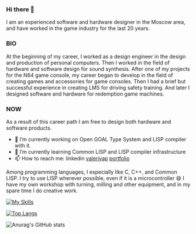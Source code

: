 ### Hi there 👋

I am an experienced software and hardware designer in the Moscow area, and have worked in the game industry for the last 20 years.

### BIO

At the beginning of my career, I worked as a design engineer in the design and production of personal computers. Then I worked in the field of hardware and software design for sound synthesis. After one of my projects for the N64 game console, my career began to develop in the field of creating games and accessories for game consoles. Then I had a brief but successful experience in creating LMS for driving safety training. And later I designed software and hardware for redemption game machines.

### NOW

As a result of this career path I am free to design both hardware and software products. 

- 🔭 I’m currently working on Open GOAL Type System and LISP compiler with it.
- 🌱 I’m currently learning Common LISP and LISP compiler infrastructure
- 📫 How to reach me: linkedin [valeriyap](https://www.linkedin.com/in/valeriyap/) [portfolio](https://hww.github.io) 

Among programming languages, I especially like C, C++, and Common LISP. I try to use LISP wherever possible, even if it is a microcontroller :smile: I have my own workshop with turning, milling and other equipment, and in my spare time I do creative work.

[![My Skills](https://skillicons.dev/icons?i=c,cpp,cs,emacs,visualstudio,photoshop,ruby,python)](https://skillicons.dev)

[![Top Langs](https://github-readme-stats.vercel.app/api/top-langs/?username=hww&langs_count=8&&hide=html,vba&layout=compact)](https://github.com/hww/github-readme-stats)

![Anurag's GitHub stats](https://github-readme-stats.vercel.app/api?username=hww&show_icons=true)
